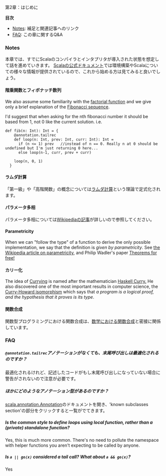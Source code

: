 第2章：はじめに

__目次__
* [Notes](#notes): 補足と関連記事へのリンク 
* [FAQ](#faq): この章に関するQ&A


### Notes

本章では、すでにScalaのコンパイラとインタプリタが導入された状態を想定して話を進めていきます。
[Scalaの公式ドキュメント](http://www.scala-lang.org/documentation/)では環境構築やScalaについての様々な情報が提供されているので、これから始める方は見てみると良いでしょう。


#### 階乗関数とフィボナッチ数列 ####

We also assume some familiarity with the [factorial function](http://en.wikipedia.org/wiki/Factorial) and we give only a brief explanation of the [Fibonacci sequence](http://en.wikipedia.org/wiki/Fibonacci_number).

I'd suggest that when asking for the nth fibonacci number it should be based from 1, not 0 like the current solution. i.e.

```
def fib(n: Int): Int = {
    @annotation.tailrec
    def loop(n: Int, prev: Int, curr: Int): Int =
      if (n <= 1) prev   //instead of n == 0. Really n at 0 should be undefined but I'm just returning 0 here...
      else loop(n-1, curr, prev + curr)
      
    loop(n, 0, 1)
  }
```

#### ラムダ計算 ####

「第一級」や「高階関数」の概念については[ラムダ計算](http://en.wikipedia.org/wiki/Lambda_calculus)という理論で定式化されます。

#### パラメータ多相 ####

パラメータ多相については[Wikipediaの記事](http://en.wikipedia.org/wiki/Type_variable)が詳しいので参照してください。

#### Parametricity ####

When we can "follow the type" of a function to derive the only possible implementation, we say that the definition is _given by parametricity_. See [the Wikipedia article on parametricity](http://en.wikipedia.org/wiki/Parametricity), and Philip Wadler's paper [Theorems for free!](http://homepages.inf.ed.ac.uk/wadler/topics/parametricity.html)

#### カリー化 ####

The idea of [Currying](http://en.wikipedia.org/wiki/Currying) is named after the mathematician [Haskell Curry.](http://en.wikipedia.org/wiki/Haskell_Curry) He also discovered one of the most important results in computer science, the [Curry-Howard isomorphism](http://en.wikipedia.org/wiki/Curry%E2%80%93Howard_correspondence) which says that _a program is a logical proof, and the hypothesis that it proves is its type_.

#### 関数合成 ####

関数型プログラミングにおける関数合成は、[数学における関数合成](http://en.wikipedia.org/wiki/Function_composition)と密接に関係しています。	

### FAQ

##### `@annotation.tailrec`アノテーションがなくても、末尾呼び出しは最適化されるのですか？

最適化されるけれど、記述したコードがもし末尾呼び出しになっていない場合に警告がされないので注意が必要です。

##### ほかにどのようなアノテーション型があるのですか？

[scala.annotation.Annotation](http://www.scala-lang.org/api/current/index.html#scala.annotation.Annotation)のドキュメントを開き、'known subclasses section'の部分をクリックすると一覧がでてきます。

##### Is the common style to define loops using local function, rather than a (private) standalone function? 
Yes, this is much more common. There's no need to pollute the namespace with helper functions you aren't expecting to be called by anyone. 

##### Is `a || go(x)` considered a tail call? What about `a && go(x)`?
Yes
